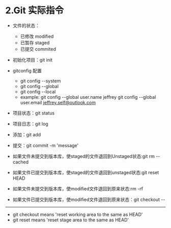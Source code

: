 # 2.Git 实际指令

* 文件的状态：
  * 已修改 modified
  * 已暂存 staged
  * 已提交 commited

* 初始化项目：git init
* gitconfig 配置
  * git config --system 
  * git config --global
  * git config --local
  * example:
     git config --global user.name jeffrey
     git config --global user.email jeffrey.self@outlook.com
* 项目状态：git status
* 项目日志：git log
* 添加：git add <file>
* 提交：git commit -m 'message'
* 如果文件未提交到版本库，使staged的文件退回到Unstaged状态:git rm --cached <file>
* 如果文件已提交到版本库，使staged的文件退回到unstaged状态:git reset HEAD <file>

* 如果文件未提交到版本库，使modified文件退回到原来状态:rm -rf <file>
* 如果文件已提交到版本库，使modified文件退回到原来状态：git checkout -- <file>

---
* git checkout means 'reset working area to the same as HEAD'
* git reset means 'reset stage area to the same as HEAD'


